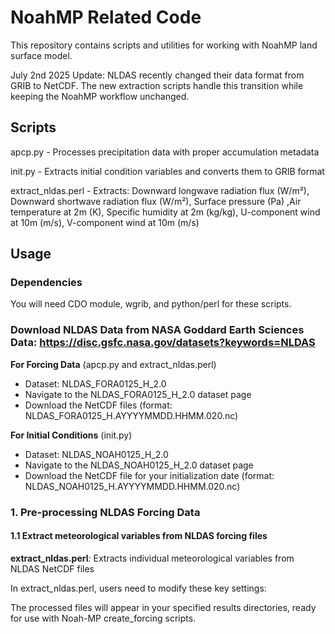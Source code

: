 # NoahMP Related Code

This repository contains scripts and utilities for working with NoahMP land surface model.

July 2nd 2025 Update:
NLDAS recently changed their data format from GRIB to NetCDF. The new extraction scripts  handle this transition while keeping the NoahMP workflow unchanged.

## Scripts

apcp.py - Processes precipitation data with proper accumulation metadata

init.py - Extracts initial condition variables and converts them to GRIB format

extract_nldas.perl - Extracts: Downward longwave radiation flux (W/m²), Downward shortwave radiation flux (W/m²), Surface pressure (Pa) ,Air temperature at 2m (K), Specific humidity at 2m (kg/kg), U-component wind at 10m (m/s), V-component wind at 10m (m/s)

## Usage

### Dependencies
You will need CDO module, wgrib, and python/perl for these scripts.

### Download NLDAS Data from NASA Goddard Earth Sciences Data: https://disc.gsfc.nasa.gov/datasets?keywords=NLDAS

**For Forcing Data** (apcp.py and extract_nldas.perl)
- Dataset: NLDAS_FORA0125_H_2.0
- Navigate to the NLDAS_FORA0125_H_2.0 dataset page
- Download the NetCDF files (format: NLDAS_FORA0125_H.AYYYYMMDD.HHMM.020.nc)

**For Initial Conditions** (init.py)
- Dataset: NLDAS_NOAH0125_H_2.0
- Navigate to the NLDAS_NOAH0125_H_2.0 dataset page
- Download the NetCDF file for your initialization date (format: NLDAS_NOAH0125_H.AYYYYMMDD.HHMM.020.nc)

### 1. Pre-processing NLDAS Forcing Data

#### 1.1 Extract meteorological variables from NLDAS forcing files

**extract_nldas.perl**: Extracts individual meteorological variables from NLDAS NetCDF files

In extract_nldas.perl, users need to modify these key settings:

The processed files will appear in your specified results directories, ready for use with Noah-MP create_forcing scripts.
